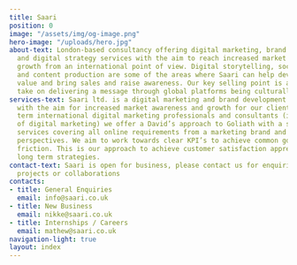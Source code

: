 ```yaml
---
title: Saari
position: 0
image: "/assets/img/og-image.png"
hero-image: "/uploads/hero.jpg"
about-text: London-based consultancy offering digital marketing, brand development
  and digital strategy services with the aim to reach increased market awareness and
  growth from an international point of view. Digital storytelling, social media management
  and content production are some of the areas where Saari can help develop brand
  value and bring sales and raise awareness. Our key selling point is a true global
  take on delivering a message through global platforms being culturally on message.
services-text: Saari ltd. is a digital marketing and brand development consultancy / agency
  with the aim for increased market awareness and growth for our clients. As long
  term international digital marketing professionals and consultants (in the field
  of digital marketing) we offer a David’s approach to Goliath with a simple to understand
  services covering all online requirements from a marketing brand and infrastructure
  perspectives. We aim to work towards clear KPI’s to achieve common goals without
  friction. This is our approach to achieve customer satisfaction appreciating client
  long term strategies.
contact-text: Saari is open for business, please contact us for enquiries, to discuss
  projects or collaborations
contacts:
- title: General Enquiries
  email: info@saari.co.uk
- title: New Business
  email: nikke@saari.co.uk
- title: Internships / Careers
  email: mathew@saari.co.uk
navigation-light: true
layout: index
---
```


